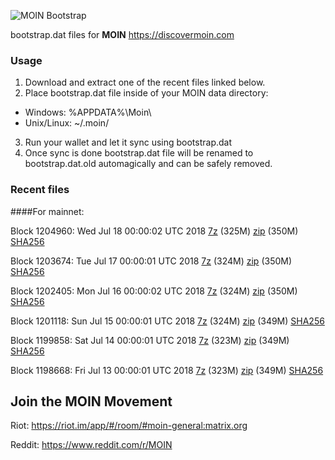 ![MOIN Bootstrap](https://i.imgur.com/KjM1jMp.jpg)

bootstrap.dat files for **MOIN** https://discovermoin.com

### Usage

1. Download and extract one of the recent files linked below.
2. Place bootstrap.dat file inside of your MOIN data directory:
 - Windows: %APPDATA%\Moin\
 - Unix/Linux: ~/.moin/
3. Run your wallet and let it sync using bootstrap.dat
4. Once sync is done bootstrap.dat file will be renamed to bootstrap.dat.old automagically and can be safely removed.


### Recent files

####For mainnet:

Block 1204960: Wed Jul 18 00:00:02 UTC 2018 [7z](https://transfer.sh/TSuwJ/bootstrap.dat.20180718.7z) (325M) [zip](https://transfer.sh/pXncs/bootstrap.dat.20180718.zip) (350M) [SHA256](https://transfer.sh/3LkIO/sha256.txt)

Block 1203674: Tue Jul 17 00:00:01 UTC 2018 [7z]() (324M) [zip]() (350M) [SHA256]()

Block 1202405: Mon Jul 16 00:00:02 UTC 2018 [7z](https://transfer.sh/kUof1/bootstrap.dat.20180716.7z) (324M) [zip](https://transfer.sh/fp5ls/bootstrap.dat.20180716.zip) (350M) [SHA256](https://transfer.sh/Ff8nT/sha256.txt)

Block 1201118: Sun Jul 15 00:00:01 UTC 2018 [7z](https://transfer.sh/ptPDz/bootstrap.dat.20180715.7z) (324M) [zip](https://transfer.sh/IGRtn/bootstrap.dat.20180715.zip) (349M) [SHA256](https://transfer.sh/IWwCd/sha256.txt)

Block 1199858: Sat Jul 14 00:00:01 UTC 2018 [7z](https://transfer.sh/bJXr3/bootstrap.dat.20180714.7z) (323M) [zip](https://transfer.sh/S4ZUd/bootstrap.dat.20180714.zip) (349M) [SHA256](https://transfer.sh/hIesC/sha256.txt)

Block 1198668: Fri Jul 13 00:00:01 UTC 2018 [7z](https://transfer.sh/Odeco/bootstrap.dat.20180713.7z) (323M) [zip](https://transfer.sh/zz0BJ/bootstrap.dat.20180713.zip) (349M) [SHA256](https://transfer.sh/jODc2/sha256.txt)

## Join the MOIN Movement

Riot: https://riot.im/app/#/room/#moin-general:matrix.org

Reddit: https://www.reddit.com/r/MOIN

